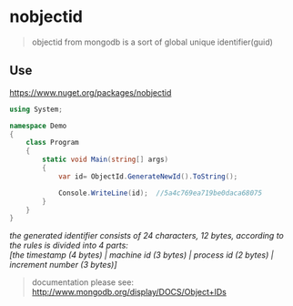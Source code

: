 # nobjectid
> objectid from mongodb is a sort of global unique identifier(guid)
## Use

https://www.nuget.org/packages/nobjectid

```C#
using System;

namespace Demo
{
    class Program
    {
        static void Main(string[] args)
        {
            var id= ObjectId.GenerateNewId().ToString();

            Console.WriteLine(id);  //5a4c769ea719be0daca68075
        }
    }
}
```

*the generated identifier consists of 24 characters, 12 bytes, according to the rules is divided into 4 parts:  
[the timestamp (4 bytes) | machine id (3 bytes) | process id (2 bytes) | increment number (3 bytes)]*

> documentation please see: http://www.mongodb.org/display/DOCS/Object+IDs
